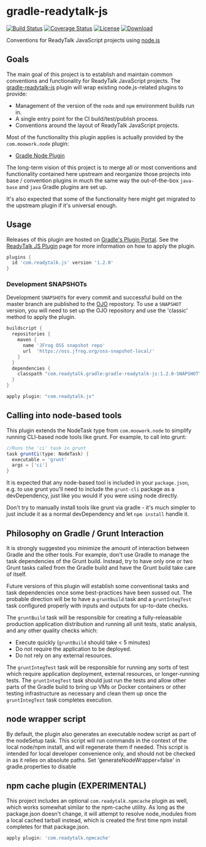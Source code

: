 gradle-readytalk-js
===================

[![Build Status](http://goo.gl/L6U01H)](http://goo.gl/k3KEE2)
[![Coverage Status](http://goo.gl/7uC90R)](http://goo.gl/Q8wikd)
[![License](http://goo.gl/pPDj6N)](http://goo.gl/93tPwk)
[![Download](http://goo.gl/OFVFVx)](http://goo.gl/wOAuo0)

Conventions for ReadyTalk JavaScript projects using [node.js][]

[node.js]: http://nodejs.org/

## Goals ##
The main goal of this project is to establish and maintain common conventions
and functionality for ReadyTalk JavaScript projects. The [gradle-readytalk-js][]
plugin will wrap existing node.js-related plugins to provide:

- Management of the version of the `node` and `npm` environment builds run in.
- A single entry point for the CI build/test/publish process.
- Conventions around the layout of ReadyTalk JavaScript projects.

[gradle-readytalk-js]: http://oss.readytalk.com/gradle-readytalk-js/

Most of the functionality this plugin applies is actually provided by the
`com.moowork.node` plugin:

- [Gradle Node Plugin](https://github.com/srs/gradle-node-plugin)

The long-term vision of this project is to merge all or most conventions and
functionality contained here upstream and reorganize those projects into base /
convention plugins in much the same way the out-of-the-box `java-base` and
`java` Gradle plugins are set up.

It's also expected that some of the functionality here might get migrated to the
upstream plugin if it's universal enough.

## Usage ##
Releases of this plugin are hosted on [Gradle's Plugin Portal][]. See the
[ReadyTalk JS Plugin][] page for more information on how to apply the plugin.

[Gradle's Plugin Portal]: https://plugins.gradle.org
[ReadyTalk JS Plugin]: https://plugins.gradle.org/plugin/com.readytalk.js

```groovy
plugins {
  id 'com.readytalk.js' version '1.2.0'
}
```

### Development SNAPSHOTs ###
Development `SNAPSHOT`s for every commit and successful build on the master
branch are published to the [OJO][] repostory. To use a `SNAPSHOT` version,
you will need to set up the OJO repository and use the 'classic' method to
apply the plugin.

```groovy
buildscript {
  repositories {
    maven {
      name 'JFrog OSS snapshot repo'
      url  'https://oss.jfrog.org/oss-snapshot-local/'
    }
  }
  dependencies {
    classpath "com.readytalk.gradle:gradle-readytalk-js:1.2.0-SNAPSHOT"
  }
}

apply plugin: "com.readytalk.js"
```

[OJO]: https://oss.jfrog.org

## Calling into node-based tools
This plugin extends the NodeTask type from `com.moowork.node` to simplify
running CLI-based node tools like grunt. For example, to call into grunt:

```groovy
//Runs the 'ci' task in grunt
task gruntCi(type: NodeTask) {
  executable = 'grunt'
  args = ['ci']
}
```

It is expected that any node-based tool is included in your `package.json`,
e.g. to use grunt you'll need to include the `grunt-cli` package as a
devDependency, just like you would if you were using node directly.

Don't try to manually install tools like grunt via gradle - it's much simpler
to just include it as a normal devDependency and let `npm install` handle it.

## Philosophy on Gradle / Grunt Interaction ##
It is strongly suggested you minimize the amount of interaction between Gradle
and the other tools. For example, don't use Gradle to manage the task
dependencies of the Grunt build. Instead, try to have only one or two Grunt
tasks called from the Gradle build and have the Grunt build take care of itself.

Future versions of this plugin will establish some conventional tasks and task
dependencies once some best-practices have been sussed out. The probable
direction will be to have a `gruntBuild` task and a `gruntIntegTest` task
configured properly with inputs and outputs for up-to-date checks.

The `gruntBuild` task will be responsible for creating a fully-releasable
production application distribution and running all unit tests, static analysis,
and any other quality checks which:

 - Execute quickly (`gruntBuild` should take < 5 minutes)
 - Do not require the application to be deployed.
 - Do not rely on any external resources.

The `gruntIntegTest` task will be responsible for running any sorts of test
which  require application deployment, external resources, or longer-running
tests. The `gruntIntegTest` task should just run the tests and allow other
parts of the Gradle build to bring up VMs or Docker containers or other testing
infrastructure as necessary and clean them up once the `gruntIntegTest` task
completes execution.

## node wrapper script

By default, the plugin also generates an executable nodew script as part of
the nodeSetup task. This script will run commands in the context of the local
node/npm install, and will regenerate them if needed. This script is intended
for local developer convenience only, and should not be checked in as it relies
on absolute paths. Set 'generateNodeWrapper=false' in gradle.properties to disable

## npm cache plugin (EXPERIMENTAL)

This project includes an optional `com.readytalk.npmcache` plugin as well, which
works somewhat similar to the npm-cache utility. As long as the package.json doesn't
change, it will attempt to resolve node_modules from a local cached tarball instead,
which is created the first time npm install completes for that package.json.

```groovy
apply plugin: 'com.readytalk.npmcache'
```

